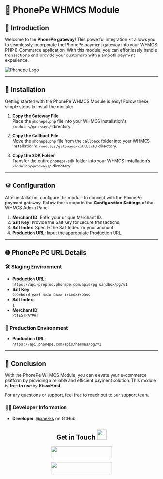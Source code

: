 # 📱 PhonePe WHMCS Module

## 🌟 Introduction

Welcome to the **PhonePe gateway**! This powerful integration kit allows you to seamlessly incorporate the PhonePe payment gateway into your WHMCS PHP E-Commerce application. With this module, you can effortlessly handle transactions and provide your customers with a smooth payment experience.

![Phonepe Logo](https://img.icons8.com/?size=100&id=OYtBxIlJwMGA&format=png&color=000000)

---

## 🚀 Installation

Getting started with the PhonePe WHMCS Module is easy! Follow these simple steps to install the module:

1. **Copy the Gateway File**  
   Place the `phonepe.php` file into your WHMCS installation's `/modules/gateways/` directory.

2. **Copy the Callback File**  
   Move the `phonepe.php` file from the `callback` folder into your WHMCS installation's `/modules/gateways/callback/` directory.

3. **Copy the SDK Folder**  
   Transfer the entire `phonepe-sdk` folder into your WHMCS installation's `/modules/gateways/` directory.

---

## ⚙️ Configuration

After installation, configure the module to connect with the PhonePe payment gateway. Follow these steps in the **Configuration Settings** of the WHMCS Admin Panel:

1. **Merchant ID**: Enter your unique Merchant ID.
2. **Salt Key**: Provide the Salt Key for secure transactions.
3. **Salt Index**: Specify the Salt Index for your account.
4. **Production URL**: Input the appropriate Production URL.

---

## 🌐 PhonePe PG URL Details

### 🛠️ Staging Environment
- **Production URL**:  
  `https://api-preprod.phonepe.com/apis/pg-sandbox/pg/v1`
- **Salt Key**:  
  `099eb0cd-02cf-4e2a-8aca-3e6c6aff0399`
- **Salt Index**:  
  `1`
- **Merchant ID**:  
  `PGTESTPAYUAT`

### 🚀 Production Environment
- **Production URL**:  
  `https://api.phonepe.com/apis/hermes/pg/v1`

---

## 🎉 Conclusion

With the PhonePe WHMCS Module, you can elevate your e-commerce platform by providing a reliable and efficient payment solution. This module is **free to use** by **KissuHost**. 

For any questions or support, feel free to reach out to our support team.

### 👨‍💻 Developer Information
- **Developer**: [@xaekks](https://github.com/xaekks) on GitHub

<h2 align="center">Get in Touch <img src="https://media.giphy.com/media/LnQjpWaON8nhr21vNW/giphy.gif" width="32"/></h2>

<p align="center">
<a href="https://telegram.me/xaekks"><img src="https://img.shields.io/badge/-Contact%20Me-black.svg?style=for-the-badge&logo=Telegram" width="200" height="38.5"/></a>
</p>
<p align="center">
<a href="https://telegram.me/kissubots"><img src="https://img.shields.io/badge/-Support%20Channel-black.svg?style=for-the-badge&logo=Telegram" width="200" height="38.5"/></a>
</p>
